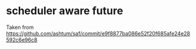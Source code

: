 # scheduler aware future

Taken from https://github.com/ashtum/saf/commit/e9f8877ba086e52f20f685afe24e28592c6e96c8